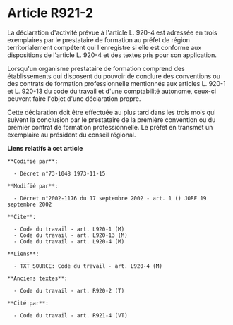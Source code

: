 # Article R921-2

La déclaration d'activité prévue à l'article L. 920-4 est adressée en trois exemplaires par le prestataire de formation au
préfet de région territorialement compétent qui l'enregistre si elle est conforme aux dispositions de l'article L. 920-4 et
des textes pris pour son application.

Lorsqu'un organisme prestataire de formation comprend des établissements qui disposent du pouvoir de conclure des conventions
ou des contrats de formation professionnelle mentionnés aux articles L. 920-1 et L. 920-13 du code du travail et d'une
comptabilité autonome, ceux-ci peuvent faire l'objet d'une déclaration propre.

Cette déclaration doit être effectuée au plus tard dans les trois mois qui suivent la conclusion par le prestataire de la
première convention ou du premier contrat de formation professionnelle. Le préfet en transmet un exemplaire au président du
conseil régional.

**Liens relatifs à cet article**

	**Codifié par**:

	  - Décret n°73-1048 1973-11-15

	**Modifié par**:

	  - Décret n°2002-1176 du 17 septembre 2002 - art. 1 () JORF 19 septembre 2002

	**Cite**:

	  - Code du travail - art. L920-1 (M)
	  - Code du travail - art. L920-13 (M)
	  - Code du travail - art. L920-4 (M)

	**Liens**:

	  - TXT_SOURCE: Code du travail - art. L920-4 (M)

	**Anciens textes**:

	  - Code du travail - art. R920-2 (T)

	**Cité par**:

	  - Code du travail - art. R921-4 (VT)

